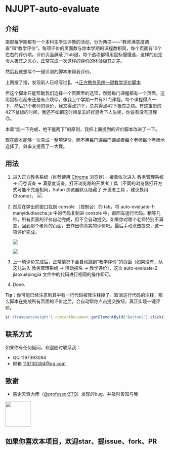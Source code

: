 # NJUPT-auto-evaluate

## 介绍
南邮每学期都有一个本科生学生评教的活动，分为两项——“教师满意度调查”和“教学评价”，每项评价的页面数与你本学期的课程数相同，每个页面有10个左右的评价项。评价页面屏蔽了tab键，每个选项都得用鼠标慢慢选，这样的设定令人极其之恶心，正常完成一次这样的评价的体验极其之差。

然后我就想写个一键评测的脚本来帮我评价。

上网搜了搜，发现前人已经写过🤪。→[正方教务系统一键教学评价脚本](https://chi.miantiao.me/zhengfang-yijian/)

但这个脚本只能帮助我们选择一个页面里的选项，然鹅每门课程都有一个页面，这用鼠标点起来还是有点烦😡。像我上个学期一共有21门课程，每个课程得点一下，然后21个老师的评价，我又得点21下，总共得点42下极其之烦。有这宝贵的42下鼠标的时间，我还不如把这时间拿去好好思考下人生呢，你说有没有道理🙃。

本着“能一下完成，绝不能两下”的原则，我把上面提到的评价脚本改进了一下。

现在脚本能够一次完成一整项评价，而不用每门课每门课或者每个老师每个老师地选择了。效率又提高了一大截。

## 用法
1. 进入正方教务系统（推荐使用 [Chrome](https://www.google.cn/chrome/) 浏览器），接着依次进入 教务管理系统 -> 问卷调查 -> 满意度调查，打开浏览器的开发者工具（不同的浏览器打开方式可能不完全相同，Safari 浏览器默认隐藏了 开发者工具 ，建议换用 Chrome）。
![](https://s2.ax1x.com/2019/05/24/VissaV.png)

2. 然后在弹出的窗口找到 console （控制台）的 tab，将 auto-evaluate-1-manyidudiaocha.js 中的代码复制进 console 中，敲回车运行代码。稍等几秒，所有页面的评价自动完成，但不会自动提交。如果你对哪个老师特别不满意，回到那个老师的页面，去作出你真实的评价吧。最后手动点击提交，这一项评价完成。

   ![](https://s2.ax1x.com/2019/05/24/VisrV0.png)

   ![](https://s2.ax1x.com/2019/05/24/Vi64N6.png)

3. 上一项评价完成后，正常情况下会自动跳到“教学评价”的页面（如果没有，从这儿进入 教务管理系统 -> 活动报名 -> 教学评价），这次 auto-evaluate-2-jiaoxuepingjia 文件中的代码进行相同的操作即可。

4. Done.

**Tip**：你可能已经注意到其中有一行代码被我注释掉了。取消这行代码的注释，那么脚本在完成所有页面的评价之后，会自动帮你点击提交按钮，真正实现一键评价。

```javascript
$('iframeautoheight').contentDocument.getElementById("Button2").click()
```

## 联系方式
如果你有任何疑问，欢迎随时联系我：
- QQ 1197393094
- 邮箱 [119730394@qq.com](mailto:1197393094@qq.com)

## 致谢
- 感谢天奇大佬（[@professorZTQ](https://github.com/professorZTQ)）发现的bug，并及时告知与我

<a href="https://github.com/professorZTQ"><img src="https://avatars1.githubusercontent.com/u/50069922?s=400&v=4" width="80"/><a>

## 如果你喜欢本项目，欢迎star、提issue、fork、PR
